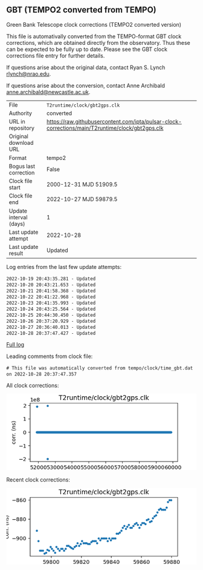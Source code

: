 
## GBT (TEMPO2 converted from TEMPO)

Green Bank Telescope clock corrections (TEMPO2 converted version)

This file is automativally converted from the TEMPO-format GBT
clock corrections, which are obtained directly from the observatory.
Thus these can be expected to be fully up to date. Please see the
GBT clock corrections file entry for further details.

If questions arise about the original data, contact Ryan S. Lynch
<rlynch@nrao.edu>.

If questions arise about the conversion, contact Anne Archibald
<anne.archibald@newcastle.ac.uk>.

|     |     |
|:--- |:--- |
| File | `T2runtime/clock/gbt2gps.clk` |
| Authority | converted |
| URL in repository | <https://raw.githubusercontent.com/ipta/pulsar-clock-corrections/main/T2runtime/clock/gbt2gps.clk> |
| Original download URL | <None> |
| Format | tempo2 |
| Bogus last correction | False |
| Clock file start | 2000-12-31 MJD 51909.5 |
| Clock file end | 2022-10-27 MJD 59879.5 |
| Update interval (days) | 1 |
| Last update attempt | 2022-10-28 |
| Last update result | Updated |

Log entries from the last few update attempts:
```
2022-10-19 20:43:35.281 - Updated
2022-10-20 20:43:21.653 - Updated
2022-10-21 20:41:58.368 - Updated
2022-10-22 20:41:22.968 - Updated
2022-10-23 20:41:35.993 - Updated
2022-10-24 20:43:25.564 - Updated
2022-10-25 20:44:30.450 - Updated
2022-10-26 20:37:20.929 - Updated
2022-10-27 20:36:40.013 - Updated
2022-10-28 20:37:47.427 - Updated
```
[Full log](https://raw.githubusercontent.com/ipta/pulsar-clock-corrections/main/log/T2runtime/clock/gbt2gps.clk.log)

Leading comments from clock file:

    # This file was automatically converted from tempo/clock/time_gbt.dat on 2022-10-28 20:37:47.357



All clock corrections:

![plot of all clock corrections](gbt2gps.clk.png "All corrections")

Recent clock corrections:

![plot of recent clock corrections](gbt2gps.clk.short.png "Recent corrections")

